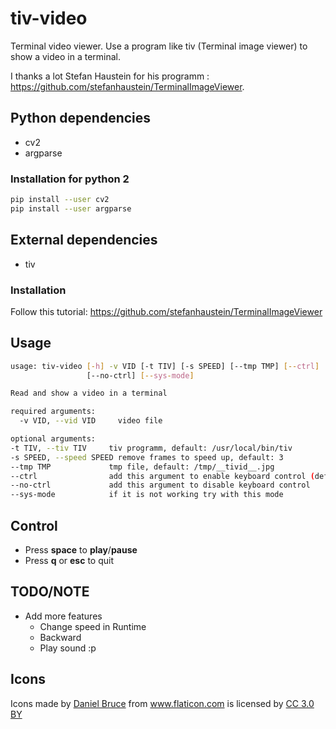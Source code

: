 # tiv-video
Terminal video viewer. Use a program like tiv (Terminal image viewer) to show a video in a terminal.

I thanks a lot Stefan Haustein for his programm : https://github.com/stefanhaustein/TerminalImageViewer.

## Python dependencies
- cv2
- argparse


### Installation for python 2
```bash
pip install --user cv2
pip install --user argparse
```

## External dependencies

- tiv

### Installation

Follow this tutorial: https://github.com/stefanhaustein/TerminalImageViewer


## Usage 

```bash
usage: tiv-video [-h] -v VID [-t TIV] [-s SPEED] [--tmp TMP] [--ctrl]
                 [--no-ctrl] [--sys-mode]

Read and show a video in a terminal

required arguments:
  -v VID, --vid VID     video file

optional arguments:
-t TIV, --tiv TIV     tiv programm, default: /usr/local/bin/tiv
-s SPEED, --speed SPEED remove frames to speed up, default: 3
--tmp TMP             tmp file, default: /tmp/__tivid__.jpg
--ctrl                add this argument to enable keyboard control (default)
--no-ctrl             add this argument to disable keyboard control
--sys-mode            if it is not working try with this mode
```

## Control

- Press **space** to **play**/**pause**
- Press **q** or **esc** to quit

## TODO/NOTE

- Add more features
  - Change speed in Runtime
  - Backward
  - Play sound :p


## Icons

<div>Icons made by <a href="https://www.flaticon.com/authors/daniel-bruce" title="Daniel Bruce">Daniel Bruce</a> from <a href="https://www.flaticon.com/" title="Flaticon">www.flaticon.com</a> is licensed by <a href="http://creativecommons.org/licenses/by/3.0/" title="Creative Commons BY 3.0" target="_blank">CC 3.0 BY</a></div>

